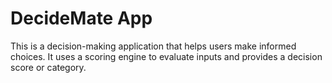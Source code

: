 # DecideMate App

This is a decision-making application that helps users make informed choices. It uses a scoring engine to evaluate inputs and provides a decision score or category.
